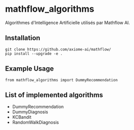 # mathflow\_algorithms
Algorithmes d'Intelligence Artificielle utilisés par Mathflow AI.

## Installation
```
git clone https://github.com/axiome-ai/mathflow/
pip install --upgrade -e .
```

## Example Usage
```
from mathflow_algorithms import DummyRecommendation
```

## List of implemented algorithms
* DummyRecommendation
* DummyDiagnosis
* KCBandit
* RandomWalkDiagnosis

